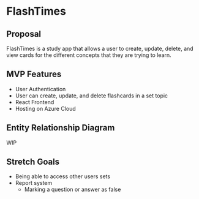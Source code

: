 # FlashTimes

## Proposal

FlashTimes is a study app that allows a user to create, update, delete, and view cards for the different concepts that they are trying to learn.

## MVP Features

- User Authentication
- User can create, update, and delete flashcards in a set topic
- React Frontend
- Hosting on Azure Cloud

## Entity Relationship Diagram

WIP

## Stretch Goals

- Being able to access other users sets
- Report system
  - Marking a question or answer as false
